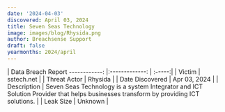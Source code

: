 ```yaml
---
date: '2024-04-03'
discovered: April 03, 2024
title: Seven Seas Technology
image: images/blog/Rhysida.png
author: Breachsense Support
draft: false
yearmonths: 2024/april
---
```



| Data Breach Report
------------:     |:-------------:    | :-----:|
| Victim      | sstech.net      | 
| Threat Actor      | Rhysida      | 
| Date Discovered      | Apr 03, 2024      | 
| Description      | Seven Seas Technology is a system Integrator and ICT Solution Provider that helps businesses transform by providing ICT solutions.      | 
| Leak Size      | Unknown      | 

